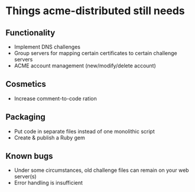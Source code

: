 # Things acme-distributed still needs

## Functionality

- Implement DNS challenges
- Group servers for mapping certain certificates to certain challenge servers
- ACME account management (new/modify/delete account)

## Cosmetics

- Increase comment-to-code ration

## Packaging

- Put code in separate files instead of one monolithic script
- Create & publish a Ruby gem

## Known bugs

- Under some circumstances, old challenge files can remain on your web server(s)
- Error handling is insufficient
